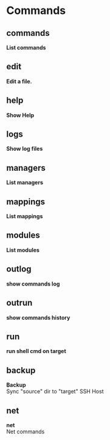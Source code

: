 # Commands  
## commands  
**List commands**  
      
## edit  
**Edit a file.**  
      
## help  
**Show Help**  
      
## logs  
**Show log files**  
      
## managers  
**List managers**  
      
## mappings  
**List mappings**  
      
## modules  
**List modules**  
      
## outlog  
**show commands log**  
      
## outrun  
**show commands history**  
      
## run  
**run shell cmd on target**  
      
## backup  
**Backup**  
    Sync "source" dir to "target" SSH Host  
      
## net  
**net**  
    Net commands  
      
